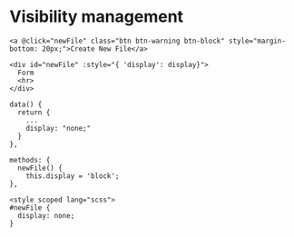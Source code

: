 # Visibility management
````
<a @click="newFile" class="btn btn-warning btn-block" style="margin-bottom: 20px;">Create New File</a>
````
````
<div id="newFile" :style="{ 'display': display}">
  Form
  <hr>
</div>           
````
````
data() {
  return {
    ...
    display: "none;"
  }
},
````
````
methods: {
  newFile() {
    this.display = 'block';
},
````
````
<style scoped lang="scss">
#newFile {
  display: none;
}
````
